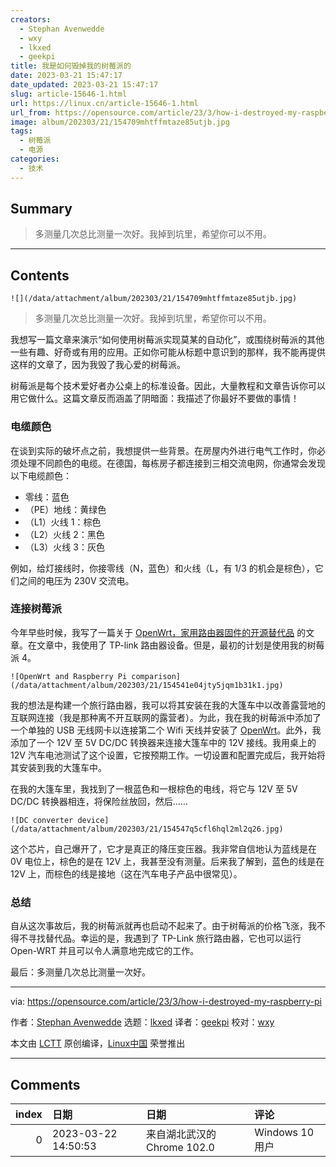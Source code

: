 ```yaml
---
creators:
  - Stephan Avenwedde
  - wxy
  - lkxed
  - geekpi
title: 我是如何毁掉我的树莓派的
date: 2023-03-21 15:47:17
date_updated: 2023-03-21 15:47:17
slug: article-15646-1.html
url: https://linux.cn/article-15646-1.html
url_from: https://opensource.com/article/23/3/how-i-destroyed-my-raspberry-pi
image: album/202303/21/154709mhtffmtaze85utjb.jpg
tags:
  - 树莓派
  - 电源
categories:
  - 技术
---
```


## Summary

> 多测量几次总比测量一次好。我掉到坑里，希望你可以不用。

***

<!-- more -->

## Contents

`![](/data/attachment/album/202303/21/154709mhtffmtaze85utjb.jpg)`

> 
> 多测量几次总比测量一次好。我掉到坑里，希望你可以不用。
> 
> 
> 

我想写一篇文章来演示“如何使用树莓派实现莫某的自动化”，或围绕树莓派的其他一些有趣、好奇或有用的应用。正如你可能从标题中意识到的那样，我不能再提供这样的文章了，因为我毁了我心爱的树莓派。

树莓派是每个技术爱好者办公桌上的标准设备。因此，大量教程和文章告诉你可以用它做什么。这篇文章反而涵盖了阴暗面：我描述了你最好不要做的事情！

### 电缆颜色

在谈到实际的破坏点之前，我想提供一些背景。在房屋内外进行电气工作时，你必须处理不同颜色的电缆。在德国，每栋房子都连接到三相交流电网，你通常会发现以下电缆颜色：

* 零线：蓝色
* （PE）地线：黄绿色
* （L1）火线 1：棕色
* （L2）火线 2：黑色
* （L3）火线 3：灰色

例如，给灯接线时，你接零线（N，蓝色）和火线（L，有 1/3 的机会是棕色），它们之间的电压为 230V 交流电。

### 连接树莓派

今年早些时候，我写了一篇关于 [OpenWrt，家用路由器固件的开源替代品](https://opensource.com/article/22/7/openwrt-open-source-firmware) 的文章。在文章中，我使用了 TP-link 路由器设备。但是，最初的计划是使用我的树莓派 4。

`![OpenWrt and Raspberry Pi comparison](/data/attachment/album/202303/21/154541e04jty5jqm1b31k1.jpg)`

我的想法是构建一个旅行路由器，我可以将其安装在我的大篷车中以改善露营地的互联网连接（我是那种离不开互联网的露营者）。为此，我在我的树莓派中添加了一个单独的 USB 无线网卡以连接第二个 Wifi 天线并安装了 [OpenWrt](https://openwrt.org/)。此外，我添加了一个 12V 至 5V DC/DC 转换器来连接大篷车中的 12V 接线。我用桌上的 12V 汽车电池测试了这个设置，它按预期工作。一切设置和配置完成后，我开始将其安装到我的大篷车中。

在我的大篷车里，我找到了一根蓝色和一根棕色的电线，将它与 12V 至 5V DC/DC 转换器相连，将保险丝放回，然后……

`![DC converter device](/data/attachment/album/202303/21/154547q5cfl6hql2ml2q26.jpg)`

这个芯片，自己爆开了，它才是真正的降压变压器。我非常自信地认为蓝线是在 0V 电位上，棕色的是在 12V 上，我甚至没有测量。后来我了解到，蓝色的线是在 12V 上，而棕色的线是接地（这在汽车电子产品中很常见）。

### 总结

自从这次事故后，我的树莓派就再也启动不起来了。由于树莓派的价格飞涨，我不得不寻找替代品。幸运的是，我遇到了 TP-Link 旅行路由器，它也可以运行 Open-WRT 并且可以令人满意地完成它的工作。

最后：多测量几次总比测量一次好。

---

via: <https://opensource.com/article/23/3/how-i-destroyed-my-raspberry-pi>

作者：[Stephan Avenwedde](https://opensource.com/users/hansic99) 选题：[lkxed](https://github.com/lkxed/) 译者：[geekpi](https://github.com/geekpi) 校对：[wxy](https://github.com/wxy)

本文由 [LCTT](https://github.com/LCTT/TranslateProject) 原创编译，[Linux中国](https://linux.cn/) 荣誉推出

***

## Comments

|   index | 日期                | 日期                                        | 评论               |
|--------:|:--------------------|:--------------------------------------------|:-------------------|
|       0 | 2023-03-22 14:50:53 | 来自湖北武汉的 Chrome 102.0|Windows 10 用户 | 这是个tp的广告吗？ |
